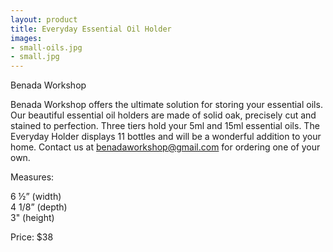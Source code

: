 ```yaml
---
layout: product
title: Everyday Essential Oil Holder
images:
- small-oils.jpg
- small.jpg
---
```


Benada Workshop

Benada Workshop offers the ultimate solution for storing your essential oils. Our beautiful essential oil holders are made of solid oak, precisely cut and stained to perfection. Three tiers hold your 5ml and 15ml essential oils. The Everyday Holder displays 11 bottles and will be a wonderful addition to your home.  Contact us at benadaworkshop@gmail.com for ordering one of your own.
  

Measures:  

6 ½” (width)  
4 1/8” (depth)  
3" (height)  

Price: $38  

